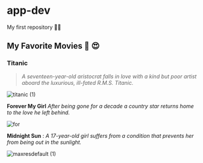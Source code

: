 # app-dev 
My first repository 🖤🖤
## My Favorite Movies 🎥 😍

### **Titanic**  
> *A seventeen-year-old aristocrat falls in love with a kind but poor artist aboard the luxurious, ill-fated R.M.S. Titanic.*

![titanic (1)](https://user-images.githubusercontent.com/103471862/206368874-a81af25d-cbfe-4a43-97df-3add986c05e1.jpg)


**Forever My Girl**
 *After being gone for a decade a country star returns home to the love he left behind.*

![for](https://user-images.githubusercontent.com/103471862/206372474-512b36f4-cf81-4372-8d9e-1043d65542d2.jpg)


**Midnight Sun** : *A 17-year-old girl suffers from a condition that prevents her from being out in the sunlight.*

![maxresdefault (1)](https://user-images.githubusercontent.com/103471862/206373887-01e7b938-bc87-45cb-b24a-650a296e418f.jpg)
